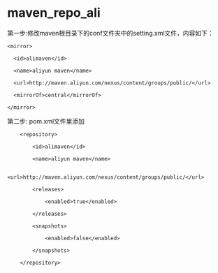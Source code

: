 # maven_repo_ali

第一步:修改maven根目录下的conf文件夹中的setting.xml文件，内容如下：


<mirrors>

    <mirror>
    
      <id>alimaven</id>
      
      <name>aliyun maven</name>
      
      <url>http://maven.aliyun.com/nexus/content/groups/public/</url>
      
      <mirrorOf>central</mirrorOf>        
      
    </mirror>
    
</mirrors>

  
第二步: pom.xml文件里添加


<repositories>  

        <repository>  
        
            <id>alimaven</id>  
            
            <name>aliyun maven</name>  
            
            <url>http://maven.aliyun.com/nexus/content/groups/public/</url>  
            
            <releases>  
            
                <enabled>true</enabled>  
                
            </releases>  
            
            <snapshots>  
            
                <enabled>false</enabled>  
                
            </snapshots>  
            
        </repository>  
        
</repositories>  

